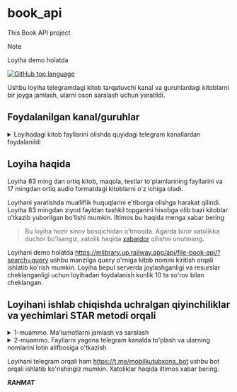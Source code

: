 # book_api
This Book API project

> [!NOTE]
> Loyiha demo holatda

[![GitHub top language](https://img.shields.io/github/languages/top/okh-engineer/book_api?style=flat-square&logo=github)](https://github.com/okh-engineer/book_api)

Ushbu loyiha telegramdagi kitob tarqatuvchi kanal va guruhlardagi kitoblarni bir joyga jamlash, ularni oson saralash uchun yaratildi. 

## Foydalanilgan kanal/guruhlar
<details>
<summary>Loyihadagi kitob fayllarini olishda quyidagi telegram kanallardan foydalanildi</summary>
<ol>

  <li>TKTI_library</li>
  <li>kitobN11</li>
  <li>KITOBLAR_BAZASI</li>
  <li>audio_kitobxona</li>
  <li> Elektron_pdf_islomiy_kitoblar_ap</li>
  <li> kutubxona_kitoblar_audio_elektro</li>
  <li> kitoblar_baza</li>
  <li>kitoblar_bazam</li>
  <li>kitoblar_bazasi</li>
  <li>KITOBLAR_BAZASl</li>
  <li>URGUT_KUTUBXONA_KITOBLAR_BAZASI</li>
  <li>Audio_Kutubxona_uz</li>
  <li>audio_Apk_kutubxona_pdf_kitoblar</li>
  <li>e_kutubxona</li>
  <li>audiokitob_eshitamiz</li>
  <li>kutubxona7</li>
  <li>KitoblarBazas</li>
va barcha fayllar ostiga kanal manzili biriktirildi.
</ol>
</details>


## Loyiha haqida

Loyiha 83 ming dan ortiq kitob, maqola, testlar to'plamlarining fayllarini va 17 mingdan ortiq audio formatdagi kitoblarni o'z ichiga oladi.

Loyihani yaratishda mualliflik huquqlarini e'tiborga olishga harakat qilindi. Loyiha 83 mingdan ziyod fayldan tashkil topganini hisobga olib bazi kitoblar o'tkazib yuborilgan bo'lishi mumkin.
Iltimos bu haqida menga xabar bering

> Bu loyiha hozir sinov bosqichidan o'tmoqda. Agarda biror xatolikka duchor
> bo'lsangiz, xatolik haqida [xabardor](https://github.com/okh-engineer/book_api/issues/new)
> qilishni unutmang.

Loyihani demo holatda https://mlibrary.up.railway.app/api/file-book-api/?search=query ushbu manzilga query o'rniga kitob nomini kiritish orqali ishlatib ko'rish mumkin. Loyiha bepul serverda joylashganligi va resurslar cheklanganligi uchun loyihadan foydalanish kunlik 10 ta so'rov bilan cheklangan.

## Loyihani ishlab chiqishda uchralgan qiyinchiliklar va yechimlari STAR metodi orqali
<details>
  <summary>
    1-muammo. Ma'lumotlarni jamlash va saralash
  </summary>
  <br>
  <ul>
      <li>
        <i>Situation:</i> Telegramdagi bir qancha kitob tarqatuvchi kanal va guruhlar bor va ulardagi kitob ma'lumotlarini yaratilgan model asosida ma'lumotlar omboriga qo'shish kerak. Albatta kitoblar fayllari 80 mingdan ko'p ekanligini hisobga olganda buni manual holatda bajarish imkonsiz
      </li>
      <li>
       <i>Task:</i> Bu ma'lumotlarni python orqali yig'ib, uni kod orqali ma'lumotlar bazasiga qo'shmoqchi bo'ldim
      </li>
      <li>
       <i>Action:</i> Buning uchun internetda mavjud bo'lgan resurslardan foydalanish uchun izlanish o'tkardim va bir nechta yechimlar ichidan https://github.com/estebanpdl/telegram-tracker bu repositoryda joylashgan koddan foydalanishga qaror qildim, sababi uchbu kod orqali bir nechta kanaldagi ma'lumotlarni bitta faylda to'plash mumkin edi. Bu esa kod orqali fayllarni boshqarishni osonlashtirdi
        Barcha ma'lumotlarni bitta faylda yig'ildani yaxshi lekin bu fayl hajmi githubning fayl limitidan oshib ketdi, men fayllarni ma'lumotlar bazasiga qo'shish uchun online serverdan foydalanmoqchiligim uchun u fayl github repo sida bo'lishi kerak edi. Men nega fayl hajmi bunchalik katta bo'lganligini sabablarini qidirdim. Fayl hajmi katta ekanligiga sabab yuqoridagi data scraper telegram kanaldagi barcha xabarlar ma'lumotlarini olib faylga joylagani edi ya'ni mening faylimda kanalga yuborilgan text, audio, reklama, sticker va shunga o'xshash xabarlarning barchasi mavjud edi. Men bu fayldagi ma'lumotlarni saralashim va fayl turiga qarab alohida faylga joylashim kerak edi. Buning uchun Pandas kutubxonasidan foydalandim, bunu ishlatishda internetdagi ma'lumotlar va ChatGPT katta yordam berdi.  
      </li>
      <li>
     <i>Result:</i> Saralash yakunlangandan so'ng endi menda limitni oshmagan va faqatgina kerakli ma'lumotlardan tashkil topgan fayl bor edi. Buning natijasida online serverda ma'lumotlarni qo'shishim mumkin edi
      </li>
    </ul>
</details>

<details>  
  <summary>
    2-muammo. Fayllarni yagona telegram kanalda to'plash va ularning nomlarini lotin alifbosiga o'tkazish
  </summary>
    <br>
    <ul>
      <li>
       <i>Situation:</i> Loyihada kitob nomlari kirill va lotin alifbosida yozilgan edi va bu ma'lumotlar omboridan kitoblarni saralashda qiyinchilik tug'dirdi va kitob fayllari ko'plab kanallarda joylashganligi ularni yo'qolib qolish havfini oshirdi.
      </li>
      <li>
       <i>Task:</i> Loyihadagi fayllarni saralash oson bo'lishi uchun fayllar ismini lotin alifbosiga o'tkazishim va fayllarni barchasini yagona telegram kanalda to'plashim kerak edi.
      </li>
      <li>
       <i>Action:</i> Ma'lumotlar bazasiga model asosida kitob ma'lumotlarini kiritishdan oldin kitob nomlari kiril alifbosida ekanligi yoki emasligini tekshirishim kerak edi. Buning uchun internetdan yozuv alifbosini aniqlash uchun sodda funksiya topdim va uni ishlatib ko'rdim, hammasi joyida funksiya ishladi. Endi aniqlangan kirill alifbosidagi kitob nomlarini lotin alifbosiga o'tkazishim kerak edi. Buning uchun avvalroq eshitganim <a href="https://korrektor.uz/">korrektor.uz</a> loyihasidan foydalandim, to'g'risi loyiha asosida python kutubxonasi ishlab chiqilgani va korrektor.uz dan foydalanish Uzinfocom tufayli bepul bo'lgani menga juda qo'l keldi. Barcha fayl nomlari lotin alifbosida ma'lumotlar bazasiga joylanganidan so'ng bu ma'lumotlar asosida barcha fayllarni yagona telegram kanalda to'plash uchun telegram bot kodladim va uni ishga tushirdim.
      </li>
      <li>
       <i>Result:</i> Bu ishlarning tufayli endi loyihadagi barcha fayl nomlari lotin alifbosida saqlangan va ularni saralash osonlashgan edi. Yana fayllar yo'qolib qolmasligi uchun barcha fayllar yagona telegram kanalda muvaffiqiyatli joylandi.
      </li>
    </ul>
</details>

Loyihani telegram orqali ham https://t.me/mobilkutubxona_bot ushbu bot orqali ishlatib ko'rishingiz mumkin. Xatoliklar haqida iltimos xabar bering.

<i><b>RAHMAT</b></i>

